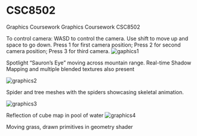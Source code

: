 # CSC8502
Graphics Coursework 
Graphics Coursework CSC8502

To control camera:
WASD to control the camera. Use shift to move up and space to go down.
Press 1 for first camera position; Press 2 for second camera position; Press 3 for third camera.
 ![gaphics1](https://user-images.githubusercontent.com/63799893/213190911-566a9a8b-c8f3-401b-8250-0b9fa5ce7635.png)

Spotlight “Sauron’s Eye” moving across mountain range. Real-time Shadow Mapping and multiple blended textures also present 

 ![graphics2](https://user-images.githubusercontent.com/63799893/213190992-23f1a3a4-08b8-49fa-8d42-0dbf38daabec.png)

Spider and tree meshes with the spiders showcasing skeletal animation.

 ![graphics3](https://user-images.githubusercontent.com/63799893/213191038-34d0045e-e700-48da-bfdc-c7bfa129cf2b.png)

Reflection of cube map in pool of water
 ![graphics4](https://user-images.githubusercontent.com/63799893/213191060-9ecebf92-5f6e-45bd-8576-477433f66a94.png)

Moving grass, drawn primitives in geometry shader
